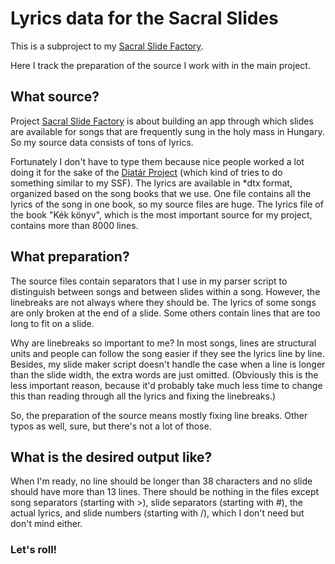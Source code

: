 # Lyrics data for the Sacral Slides

This is a subproject to my [Sacral Slide Factory](https://github.com/zslim/song-slides "Sacral Slide Factory repo"). 

Here I track the preparation of the source I work with in the main project.

## What source?

Project [Sacral Slide Factory](https://github.com/zslim/song-slides "Sacral Slide Factory repo") is about building an app through which slides are available for songs that are frequently sung in the holy mass in Hungary. So my source data consists of tons of lyrics. 

Fortunately I don't have to type them because nice people worked a lot doing it for the sake of the [Diatár Project](http://diatar.eu/ "Diatár") (which kind of tries to do something similar to my SSF). The lyrics are available in *dtx format, organized based on the song books that we use. One file contains all the lyrics of the song in one book, so my source files are huge. The lyrics file of the book "Kék könyv", which is the most important source for my project, contains more than 8000 lines.

## What preparation?

The source files contain separators that I use in my parser script to distinguish between songs and between slides within a song. However, the linebreaks are not always where they should be. The lyrics of some songs are only broken at the end of a slide. Some others contain lines that are too long to fit on a slide. 

Why are linebreaks so important to me? In most songs, lines are structural units and people can follow the song easier if they see the lyrics line by line. Besides, my slide maker script doesn't handle the case when a line is longer than the slide width, the extra words are just omitted. (Obviously this is the less important reason, because it'd probably take much less time to change this than reading through all the lyrics and fixing the linebreaks.)

So, the preparation of the source means mostly fixing line breaks. Other typos as well, sure, but there's not a lot of those.

## What is the desired output like?

When I'm ready, no line should be longer than 38 characters and no slide should have more than 13 lines. There should be nothing in the files except song separators (starting with >), slide separators (starting with #), the actual lyrics, and slide numbers (starting with /), which I don't need but don't mind either.

### Let's roll!
